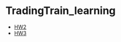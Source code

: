 # TradingTrain_learning
- [HW2](https://bonba2k.github.io/TradingTrain_learning/HW2/Calculator_BomBa.html)
- [HW3](https://bonba2k.github.io/TradingTrain_learning/HW3/index.html)
